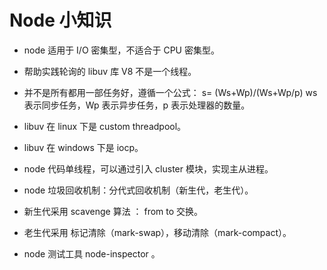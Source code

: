 # Node 小知识

- node 适用于 I/O 密集型，不适合于 CPU 密集型。
- 帮助实践轮询的 libuv 库 V8 不是一个线程。

- 并不是所有都用一部任务好，遵循一个公式： s= (Ws+Wp)/(Ws+Wp/p) ws 表示同步任务，Wp 表示异步任务，p 表示处理器的数量。

- libuv 在 linux 下是 custom threadpool。
- libuv 在 windows 下是 iocp。

- node 代码单线程，可以通过引入 cluster 模块，实现主从进程。

- node 垃圾回收机制：分代式回收机制（新生代，老生代）。

- 新生代采用 scavenge 算法 ： from to 交换。
- 老生代采用 标记清除（mark-swap），移动清除（mark-compact）。

- node 测试工具 node-inspector 。

